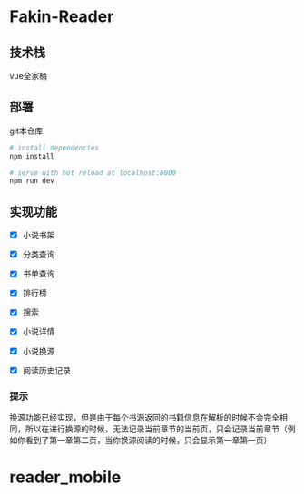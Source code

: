 # Fakin-Reader 

## 技术栈
vue全家桶

## 部署

git本仓库
``` bash
# install dependencies
npm install

# serve with hot reload at localhost:8080
npm run dev

```
## 实现功能

- [x] 小说书架

- [x] 分类查询

- [x] 书单查询

- [x] 排行榜

- [x] 搜索

- [x] 小说详情

- [x] 小说换源

- [x] 阅读历史记录



### 提示
换源功能已经实现，但是由于每个书源返回的书籍信息在解析的时候不会完全相同，所以在进行换源的时候，无法记录当前章节的当前页，只会记录当前章节（例如你看到了第一章第二页，当你换源阅读的时候，只会显示第一章第一页）

# reader_mobile
